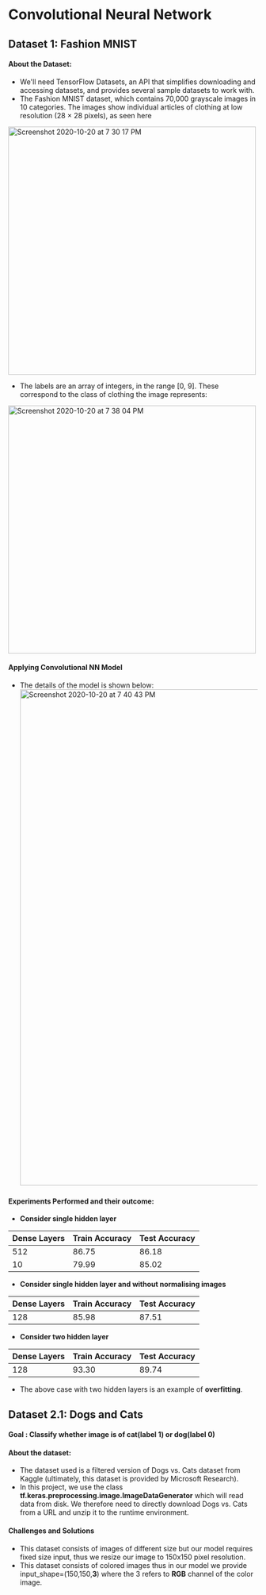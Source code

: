 # Convolutional Neural Network

## Dataset 1: Fashion MNIST

#### About the Dataset:

- We'll need TensorFlow Datasets, an API that simplifies downloading and accessing datasets, and provides several sample datasets to work with.
- The Fashion MNIST dataset, which contains 70,000 grayscale images in 10 categories. The images show individual articles of clothing at low resolution (28  ×  28 pixels), as seen here

<img width="500" alt="Screenshot 2020-10-20 at 7 30 17 PM" src="https://user-images.githubusercontent.com/31176045/96596906-da6b5500-130a-11eb-8506-6d7197f45639.png">


- The labels are an array of integers, in the range [0, 9]. These correspond to the class of clothing the image represents:

<img width="500" alt="Screenshot 2020-10-20 at 7 38 04 PM" src="https://user-images.githubusercontent.com/31176045/96597783-da1f8980-130b-11eb-840d-821fec7adb39.png">

#### Applying Convolutional NN Model

- The details of the model is shown below:
  <img width="1000" alt="Screenshot 2020-10-20 at 7 40 43 PM" src="https://user-images.githubusercontent.com/31176045/96598268-53b77780-130c-11eb-9547-109ba56067cc.png">
  
  
#### Experiments Performed and their outcome:

- **Consider single hidden layer**

| Dense Layers  | Train Accuracy | Test Accuracy |
| ------------- | -------------- | ------------- |
|    512        |    86.75       |     86.18     |
|    10         |    79.99       |     85.02     |

- **Consider single hidden layer and without normalising images**

| Dense Layers  | Train Accuracy | Test Accuracy |
| ------------- | -------------- | ------------- |
|    128        |    85.98       |     87.51     |

- **Consider two hidden layer**

| Dense Layers  | Train Accuracy | Test Accuracy |
| ------------- | -------------- | ------------- |
|    128        |    93.30       |     89.74     |

- The above case with two hidden layers is an example of **overfitting**.


## Dataset 2.1: Dogs and Cats

#### Goal : Classify whether image is of cat(label 1) or dog(label 0)

#### About the dataset:

- The dataset used is a filtered version of Dogs vs. Cats dataset from Kaggle (ultimately, this dataset is provided by Microsoft Research).
- In this project, we use the class **tf.keras.preprocessing.image.ImageDataGenerator** which will read data from disk. We therefore need to directly download Dogs vs. Cats from a URL and unzip it to the runtime environment.

#### Challenges and Solutions

- This dataset consists of images of different size but our model requires fixed size input, thus we resize our image to 150x150 pixel resolution.
- This dataset consists of colored images thus in our model we provide input_shape=(150,150,**3**) where the 3 refers to **RGB** channel of the color image.



